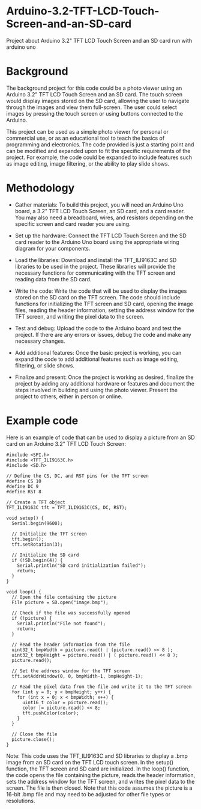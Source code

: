 # Arduino-3.2-TFT-LCD-Touch-Screen-and-an-SD-card
Project about Arduino 3.2" TFT LCD Touch Screen and an SD card run with arduino uno

# Background 
The background project for this code could be a photo viewer using an Arduino 3.2" TFT LCD Touch Screen and an SD card. The touch screen would display images stored on the SD card, allowing the user to navigate through the images and view them full-screen. The user could select images by pressing the touch screen or using buttons connected to the Arduino.

This project can be used as a simple photo viewer for personal or commercial use, or as an educational tool to teach the basics of programming and electronics. The code provided is just a starting point and can be modified and expanded upon to fit the specific requirements of the project. For example, the code could be expanded to include features such as image editing, image filtering, or the ability to play slide shows.

# Methodology 
- Gather materials: To build this project, you will need an Arduino Uno board, a 3.2" TFT LCD Touch Screen, an SD card, and a card reader. You may also need a breadboard, wires, and resistors depending on the specific screen and card reader you are using.

- Set up the hardware: Connect the TFT LCD Touch Screen and the SD card reader to the Arduino Uno board using the appropriate wiring diagram for your components.

- Load the libraries: Download and install the TFT_ILI9163C and SD libraries to be used in the project. These libraries will provide the necessary functions for communicating with the TFT screen and reading data from the SD card.

- Write the code: Write the code that will be used to display the images stored on the SD card on the TFT screen. The code should include functions for initializing the TFT screen and SD card, opening the image files, reading the header information, setting the address window for the TFT screen, and writing the pixel data to the screen.

- Test and debug: Upload the code to the Arduino board and test the project. If there are any errors or issues, debug the code and make any necessary changes.

- Add additional features: Once the basic project is working, you can expand the code to add additional features such as image editing, filtering, or slide shows.

- Finalize and present: Once the project is working as desired, finalize the project by adding any additional hardware or features and document the steps involved in building and using the photo viewer. Present the project to others, either in person or online.

# Example code
Here is an example of code that can be used to display a picture from an SD card on an Arduino 3.2" TFT LCD Touch Screen:
```
#include <SPI.h>
#include <TFT_ILI9163C.h>
#include <SD.h>

// Define the CS, DC, and RST pins for the TFT screen
#define CS 10
#define DC 9
#define RST 8

// Create a TFT object
TFT_ILI9163C tft = TFT_ILI9163C(CS, DC, RST);

void setup() {
  Serial.begin(9600);
  
  // Initialize the TFT screen
  tft.begin();
  tft.setRotation(3);
  
  // Initialize the SD card
  if (!SD.begin(4)) {
    Serial.println("SD card initialization failed");
    return;
  }
}

void loop() {
  // Open the file containing the picture
  File picture = SD.open("image.bmp");
  
  // Check if the file was successfully opened
  if (!picture) {
    Serial.println("File not found");
    return;
  }
  
  // Read the header information from the file
  uint32_t bmpWidth = picture.read() | (picture.read() << 8 );
  uint32_t bmpHeight = picture.read() | ( picture.read() << 8 );
  picture.read();
  
  // Set the address window for the TFT screen
  tft.setAddrWindow(0, 0, bmpWidth-1, bmpHeight-1);
  
  // Read the pixel data from the file and write it to the TFT screen
  for (int y = 0; y < bmpHeight; y++) {
    for (int x = 0; x < bmpWidth; x++) {
      uint16_t color = picture.read();
      color |= picture.read() << 8;
      tft.pushColor(color);
    }
  }
  
  // Close the file
  picture.close();
}
```

Note:
This code uses the TFT_ILI9163C and SD libraries to display a .bmp image from an SD card on the TFT LCD touch screen. In the setup() function, the TFT screen and SD card are initialized. In the loop() function, the code opens the file containing the picture, reads the header information, sets the address window for the TFT screen, and writes the pixel data to the screen. The file is then closed. Note that this code assumes the picture is a 16-bit .bmp file and may need to be adjusted for other file types or resolutions.
